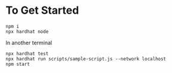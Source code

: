 # To Get Started

```shell
npm i
npx hardhat node 
```
In another terminal

```shell
npx hardhat test
npx hardhat run scripts/sample-script.js --network localhost 
npm start
```


